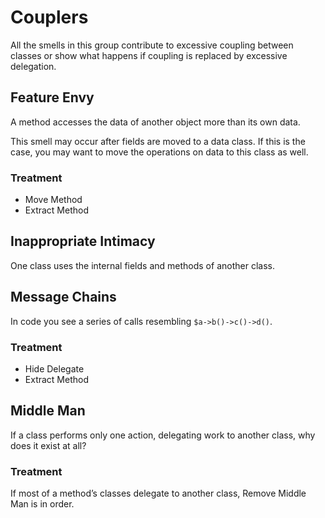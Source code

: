 # Couplers

All the smells in this group contribute to excessive coupling between classes or show what happens if coupling is replaced by excessive delegation.

## Feature Envy

A method accesses the data of another object more than its own data.

This smell may occur after fields are moved to a data class. If this is the case, you may want to move the operations on data to this class as well.

### Treatment

* Move Method
* Extract Method

## Inappropriate Intimacy

One class uses the internal fields and methods of another class.

## Message Chains

In code you see a series of calls resembling `$a->b()->c()->d()`.

### Treatment

* Hide Delegate
* Extract Method

## Middle Man

If a class performs only one action, delegating work to another class, why does it exist at all?

### Treatment

If most of a method’s classes delegate to another class, Remove Middle Man is in order.

